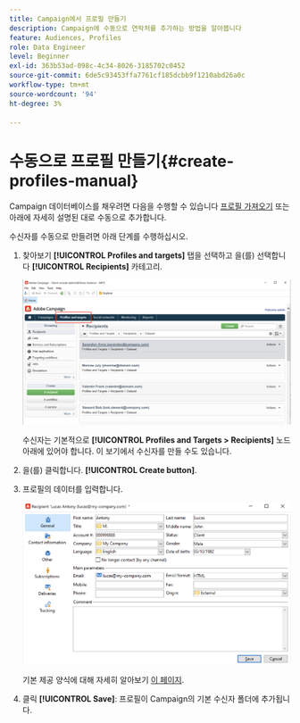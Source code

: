 ```yaml
---
title: Campaign에서 프로필 만들기
description: Campaign에 수동으로 연락처를 추가하는 방법을 알아봅니다
feature: Audiences, Profiles
role: Data Engineer
level: Beginner
exl-id: 363b53ad-098c-4c34-8026-3185702c0452
source-git-commit: 6de5c93453ffa7761cf185dcbb9f1210abd26a0c
workflow-type: tm+mt
source-wordcount: '94'
ht-degree: 3%

---
```


# 수동으로 프로필 만들기{#create-profiles-manual}

Campaign 데이터베이스를 채우려면 다음을 수행할 수 있습니다 [프로필 가져오기](import-profiles.md) 또는 아래에 자세히 설명된 대로 수동으로 추가합니다.

수신자를 수동으로 만들려면 아래 단계를 수행하십시오.

1. 찾아보기 **[!UICONTROL Profiles and targets]** 탭을 선택하고 을(를) 선택합니다 **[!UICONTROL Recipients]** 카테고리.

   ![](assets/profiles-and-targets.png)

   수신자는 기본적으로 **[!UICONTROL Profiles and Targets > Recipients]** 노드 아래에 있어야 합니다. 이 보기에서 수신자를 만들 수도 있습니다.

1. 을(를) 클릭합니다. **[!UICONTROL Create button]**.
1. 프로필의 데이터를 입력합니다.

   ![](assets/new-recipient.png)

   기본 제공 양식에 대해 자세히 알아보기 [이 페이지](view-profiles.md#edit-a-profiles).

1. 클릭 **[!UICONTROL Save]**: 프로필이 Campaign의 기본 수신자 폴더에 추가됩니다.
